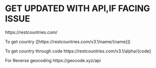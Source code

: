 <h1>GET UPDATED WITH API,IF FACING ISSUE</h1>
<a>https://restcountries.com/</a>
<P>To get country <span><a>([https://restcountries.com/v3.1/name/{name}])</a></span></P>
<P>To get country through code <span><a>https://restcountries.com/v3.1/alpha/{code}</a></span></P>
<P>For Reverse geocoding <span><a>https://geocode.xyz/api</a></span></P>
